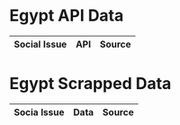 # Egypt API Data
| Social Issue  |  API | Source |
|---|---|---|

# Egypt Scrapped Data
| Socia Issue  |  Data | Source | 
|---|---|---|
